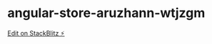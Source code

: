 # angular-store-aruzhann-wtjzgm

[Edit on StackBlitz ⚡️](https://stackblitz.com/edit/angular-store-aruzhann-wtjzgm)